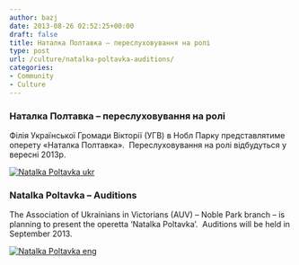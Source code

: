 ```yaml
---
author: bazj
date: 2013-08-26 02:52:25+00:00
draft: false
title: Наталка Полтавка – переслуховування на ролі
type: post
url: /culture/natalka-poltavka-auditions/
categories:
- Community
- Culture
---
```


### Наталка Полтавка – переслуховування на ролі


Філія Української Громади Вікторії (УГВ) в Нобл Парку представлятиме оперету «Наталка Полтавка».  Переслуховування на ролі відбудуться у вересні 2013р.

[![Natalka Poltavka ukr](http://www.ozeukes.com/wp-content/uploads/2013/08/Natalka-Poltavka-ukr.jpg)
](http://www.ozeukes.com/wp-content/uploads/2013/08/Natalka-Poltavka-ukr.jpg)




### Natalka Poltavka – Auditions


The Association of Ukrainians in Victorians (AUV) – Noble Park branch – is planning to present the operetta ‘Natalka Poltavka’.  Auditions will be held in September 2013.

[![Natalka Poltavka eng](http://www.ozeukes.com/wp-content/uploads/2013/08/Natalka-Poltavka-eng.jpg)
](http://www.ozeukes.com/wp-content/uploads/2013/08/Natalka-Poltavka-eng.jpg)
